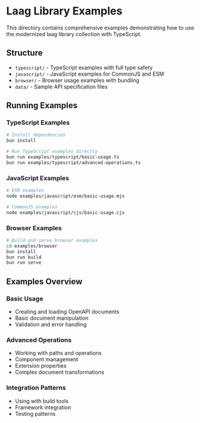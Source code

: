 # Laag Library Examples

This directory contains comprehensive examples demonstrating how to use the modernized laag library collection with TypeScript.

## Structure

- `typescript/` - TypeScript examples with full type safety
- `javascript/` - JavaScript examples for CommonJS and ESM
- `browser/` - Browser usage examples with bundling
- `data/` - Sample API specification files

## Running Examples

### TypeScript Examples
```bash
# Install dependencies
bun install

# Run TypeScript examples directly
bun run examples/typescript/basic-usage.ts
bun run examples/typescript/advanced-operations.ts
```

### JavaScript Examples
```bash
# ESM examples
node examples/javascript/esm/basic-usage.mjs

# CommonJS examples  
node examples/javascript/cjs/basic-usage.cjs
```

### Browser Examples
```bash
# Build and serve browser examples
cd examples/browser
bun install
bun run build
bun run serve
```

## Examples Overview

### Basic Usage
- Creating and loading OpenAPI documents
- Basic document manipulation
- Validation and error handling

### Advanced Operations
- Working with paths and operations
- Component management
- Extension properties
- Complex document transformations

### Integration Patterns
- Using with build tools
- Framework integration
- Testing patterns